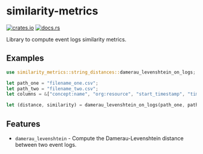 # similarity-metrics

[![crates.io](https://img.shields.io/crates/v/similarity-metrics.svg)](https://crates.io/crates/similarity-metrics)
[![docs.rs](https://docs.rs/similarity-metrics/badge.svg)](https://docs.rs/similarity-metrics)

Library to compute event logs similarity metrics.

## Examples

```rust
use similarity_metrics::string_distances::damerau_levenshtein_on_logs;

let path_one = "filename_one.csv";
let path_two = "filename_two.csv";
let columns = &["concept:name", "org:resource", "start_timestamp", "time:timestamp"];

let (distance, similarity) = damerau_levenshtein_on_logs(path_one, path_two, columns);
```

## Features

* `damerau_levenshtein` - Compute the Damerau-Levenshtein distance between two event logs.
